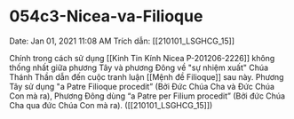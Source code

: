 # 054c3-Nicea-va-Filioque

Date: Jan 01, 2021 11:08 AM
Trích dẫn: [[210101_LSGHCG_15]]

Chính trong cách sử dụng [[Kinh Tin Kính Nicea P-201206-2226]] không thống nhất giữa phương Tây và phương Đông về "sự nhiệm xuất" Chúa Thánh Thần dẫn đến cuộc tranh luận [[Mệnh đề Filioque]] sau này. Phương Tây sử dụng "a Patre Filioque procedit” (Bởi Đức Chúa Cha và Đức Chúa Con mà ra), Phương Đông dùng “a Patre per Filium procedit” (Bởi đức Chúa Cha qua đức Chúa Con mà ra). ([[210101_LSGHCG_15]])
